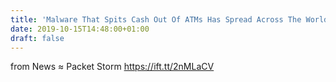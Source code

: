 ```yaml
---
title: 'Malware That Spits Cash Out Of ATMs Has Spread Across The World'
date: 2019-10-15T14:48:00+01:00
draft: false
---
```


  
  
from News ≈ Packet Storm https://ift.tt/2nMLaCV